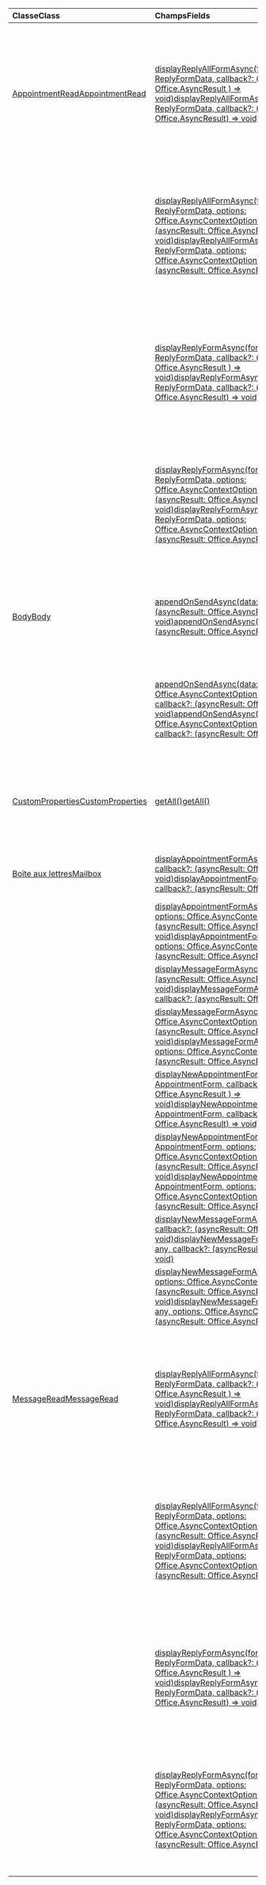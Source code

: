 | <span data-ttu-id="89a70-101">Classe</span><span class="sxs-lookup"><span data-stu-id="89a70-101">Class</span></span> | <span data-ttu-id="89a70-102">Champs</span><span class="sxs-lookup"><span data-stu-id="89a70-102">Fields</span></span> | <span data-ttu-id="89a70-103">Description</span><span class="sxs-lookup"><span data-stu-id="89a70-103">Description</span></span> |
|:---|:---|:---|
|[<span data-ttu-id="89a70-104">AppointmentRead</span><span class="sxs-lookup"><span data-stu-id="89a70-104">AppointmentRead</span></span>](/javascript/api/outlook/outlook.appointmentread)|[<span data-ttu-id="89a70-105">displayReplyAllFormAsync(formData: string \| ReplyFormData, callback?: (asyncResult: Office.AsyncResult <void> ) => void)</span><span class="sxs-lookup"><span data-stu-id="89a70-105">displayReplyAllFormAsync(formData: string \| ReplyFormData, callback?: (asyncResult: Office.AsyncResult<void>) => void)</span></span>](/javascript/api/outlook/outlook.appointmentread#displayreplyallformasync-formdata--callback--asyncresult-)|<span data-ttu-id="89a70-106">Affiche un formulaire de réponse qui inclut soit l’expéditeur et tous les destinataires du message sélectionné, soit l’organisateur et tous les participants de l’événement</span><span class="sxs-lookup"><span data-stu-id="89a70-106">Displays a reply form that includes either the sender and all recipients of the selected message or the organizer and all attendees of the</span></span>|
||[<span data-ttu-id="89a70-107">displayReplyAllFormAsync(formData: string \| ReplyFormData, options: Office.AsyncContextOptions, callback?: (asyncResult: Office.AsyncResult <void> ) => void)</span><span class="sxs-lookup"><span data-stu-id="89a70-107">displayReplyAllFormAsync(formData: string \| ReplyFormData, options: Office.AsyncContextOptions, callback?: (asyncResult: Office.AsyncResult<void>) => void)</span></span>](/javascript/api/outlook/outlook.appointmentread#displayreplyallformasync-formdata--options--callback--asyncresult-)|<span data-ttu-id="89a70-108">Affiche un formulaire de réponse qui inclut soit l’expéditeur et tous les destinataires du message sélectionné, soit l’organisateur et tous les participants de l’événement</span><span class="sxs-lookup"><span data-stu-id="89a70-108">Displays a reply form that includes either the sender and all recipients of the selected message or the organizer and all attendees of the</span></span>|
||[<span data-ttu-id="89a70-109">displayReplyFormAsync(formData: string \| ReplyFormData, callback?: (asyncResult: Office.AsyncResult <void> ) => void)</span><span class="sxs-lookup"><span data-stu-id="89a70-109">displayReplyFormAsync(formData: string \| ReplyFormData, callback?: (asyncResult: Office.AsyncResult<void>) => void)</span></span>](/javascript/api/outlook/outlook.appointmentread#displayreplyformasync-formdata--callback--asyncresult-)|<span data-ttu-id="89a70-110">Affiche un formulaire de réponse qui comprend uniquement l’expéditeur du message sélectionné ou l’organisateur du rendez-vous sélectionné.</span><span class="sxs-lookup"><span data-stu-id="89a70-110">Displays a reply form that includes only the sender of the selected message or the organizer of the selected appointment.</span></span>|
||[<span data-ttu-id="89a70-111">displayReplyFormAsync(formData: string \| ReplyFormData, options: Office.AsyncContextOptions, callback?: (asyncResult: Office.AsyncResult <void> ) => void)</span><span class="sxs-lookup"><span data-stu-id="89a70-111">displayReplyFormAsync(formData: string \| ReplyFormData, options: Office.AsyncContextOptions, callback?: (asyncResult: Office.AsyncResult<void>) => void)</span></span>](/javascript/api/outlook/outlook.appointmentread#displayreplyformasync-formdata--options--callback--asyncresult-)|<span data-ttu-id="89a70-112">Affiche un formulaire de réponse qui comprend uniquement l’expéditeur du message sélectionné ou l’organisateur du rendez-vous sélectionné.</span><span class="sxs-lookup"><span data-stu-id="89a70-112">Displays a reply form that includes only the sender of the selected message or the organizer of the selected appointment.</span></span>|
|[<span data-ttu-id="89a70-113">Body</span><span class="sxs-lookup"><span data-stu-id="89a70-113">Body</span></span>](/javascript/api/outlook/outlook.body)|[<span data-ttu-id="89a70-114">appendOnSendAsync(data: string, callback?: (asyncResult: Office.AsyncResult <void> ) => void)</span><span class="sxs-lookup"><span data-stu-id="89a70-114">appendOnSendAsync(data: string, callback?: (asyncResult: Office.AsyncResult<void>) => void)</span></span>](/javascript/api/outlook/outlook.body#appendonsendasync-data--callback--asyncresult-)|<span data-ttu-id="89a70-115">S’arrête lors de l’envoi du contenu spécifié à la fin du corps de l’élément, après toute signature.</span><span class="sxs-lookup"><span data-stu-id="89a70-115">Appends on send the specified content to the end of the item body, after any signature.</span></span>|
||[<span data-ttu-id="89a70-116">appendOnSendAsync(data: string, options: Office.AsyncContextOptions & CoercionTypeOptions, callback?: (asyncResult: Office.AsyncResult <void> ) => void)</span><span class="sxs-lookup"><span data-stu-id="89a70-116">appendOnSendAsync(data: string, options: Office.AsyncContextOptions & CoercionTypeOptions, callback?: (asyncResult: Office.AsyncResult<void>) => void)</span></span>](/javascript/api/outlook/outlook.body#appendonsendasync-data--options--callback--asyncresult-)|<span data-ttu-id="89a70-117">S’arrête lors de l’envoi du contenu spécifié à la fin du corps de l’élément, après toute signature.</span><span class="sxs-lookup"><span data-stu-id="89a70-117">Appends on send the specified content to the end of the item body, after any signature.</span></span>|
|[<span data-ttu-id="89a70-118">CustomProperties</span><span class="sxs-lookup"><span data-stu-id="89a70-118">CustomProperties</span></span>](/javascript/api/outlook/outlook.customproperties)|[<span data-ttu-id="89a70-119">getAll()</span><span class="sxs-lookup"><span data-stu-id="89a70-119">getAll()</span></span>](/javascript/api/outlook/outlook.customproperties#getall--)|<span data-ttu-id="89a70-120">Renvoie un objet avec toutes les propriétés personnalisées d’une collection de paires nom/valeur.</span><span class="sxs-lookup"><span data-stu-id="89a70-120">Returns an object with all custom properties in a collection of name/value pairs.</span></span>|
|[<span data-ttu-id="89a70-121">Boîte aux lettres</span><span class="sxs-lookup"><span data-stu-id="89a70-121">Mailbox</span></span>](/javascript/api/outlook/outlook.mailbox)|[<span data-ttu-id="89a70-122">displayAppointmentFormAsync(itemId: string, callback?: (asyncResult: Office.AsyncResult <void> ) => void)</span><span class="sxs-lookup"><span data-stu-id="89a70-122">displayAppointmentFormAsync(itemId: string, callback?: (asyncResult: Office.AsyncResult<void>) => void)</span></span>](/javascript/api/outlook/outlook.mailbox#displayappointmentformasync-itemid--callback--asyncresult-)|<span data-ttu-id="89a70-123">Affiche un rendez-vous de calendrier existant.</span><span class="sxs-lookup"><span data-stu-id="89a70-123">Displays an existing calendar appointment.</span></span>|
||[<span data-ttu-id="89a70-124">displayAppointmentFormAsync(itemId: string, options: Office.AsyncContextOptions, callback?: (asyncResult: Office.AsyncResult <void> ) => void)</span><span class="sxs-lookup"><span data-stu-id="89a70-124">displayAppointmentFormAsync(itemId: string, options: Office.AsyncContextOptions, callback?: (asyncResult: Office.AsyncResult<void>) => void)</span></span>](/javascript/api/outlook/outlook.mailbox#displayappointmentformasync-itemid--options--callback--asyncresult-)|<span data-ttu-id="89a70-125">Affiche un rendez-vous de calendrier existant.</span><span class="sxs-lookup"><span data-stu-id="89a70-125">Displays an existing calendar appointment.</span></span>|
||[<span data-ttu-id="89a70-126">displayMessageFormAsync(itemId: string, callback?: (asyncResult: Office.AsyncResult <void> ) => void)</span><span class="sxs-lookup"><span data-stu-id="89a70-126">displayMessageFormAsync(itemId: string, callback?: (asyncResult: Office.AsyncResult<void>) => void)</span></span>](/javascript/api/outlook/outlook.mailbox#displaymessageformasync-itemid--callback--asyncresult-)|<span data-ttu-id="89a70-127">Affiche un message existant.</span><span class="sxs-lookup"><span data-stu-id="89a70-127">Displays an existing message.</span></span>|
||[<span data-ttu-id="89a70-128">displayMessageFormAsync(itemId: string, options: Office.AsyncContextOptions, callback?: (asyncResult: Office.AsyncResult <void> ) => void)</span><span class="sxs-lookup"><span data-stu-id="89a70-128">displayMessageFormAsync(itemId: string, options: Office.AsyncContextOptions, callback?: (asyncResult: Office.AsyncResult<void>) => void)</span></span>](/javascript/api/outlook/outlook.mailbox#displaymessageformasync-itemid--options--callback--asyncresult-)|<span data-ttu-id="89a70-129">Affiche un message existant.</span><span class="sxs-lookup"><span data-stu-id="89a70-129">Displays an existing message.</span></span>|
||[<span data-ttu-id="89a70-130">displayNewAppointmentFormAsync(parameters: AppointmentForm, callback?: (asyncResult: Office.AsyncResult <void> ) => void)</span><span class="sxs-lookup"><span data-stu-id="89a70-130">displayNewAppointmentFormAsync(parameters: AppointmentForm, callback?: (asyncResult: Office.AsyncResult<void>) => void)</span></span>](/javascript/api/outlook/outlook.mailbox#displaynewappointmentformasync-parameters--callback--asyncresult-)|<span data-ttu-id="89a70-131">Affiche un formulaire permettant de créer un rendez-vous du calendrier.</span><span class="sxs-lookup"><span data-stu-id="89a70-131">Displays a form for creating a new calendar appointment.</span></span>|
||[<span data-ttu-id="89a70-132">displayNewAppointmentFormAsync(parameters: AppointmentForm, options: Office.AsyncContextOptions, callback?: (asyncResult: Office.AsyncResult <void> ) => void)</span><span class="sxs-lookup"><span data-stu-id="89a70-132">displayNewAppointmentFormAsync(parameters: AppointmentForm, options: Office.AsyncContextOptions, callback?: (asyncResult: Office.AsyncResult<void>) => void)</span></span>](/javascript/api/outlook/outlook.mailbox#displaynewappointmentformasync-parameters--options--callback--asyncresult-)|<span data-ttu-id="89a70-133">Affiche un formulaire permettant de créer un rendez-vous du calendrier.</span><span class="sxs-lookup"><span data-stu-id="89a70-133">Displays a form for creating a new calendar appointment.</span></span>|
||[<span data-ttu-id="89a70-134">displayNewMessageFormAsync(parameters: any, callback?: (asyncResult: Office.AsyncResult <void> ) => void)</span><span class="sxs-lookup"><span data-stu-id="89a70-134">displayNewMessageFormAsync(parameters: any, callback?: (asyncResult: Office.AsyncResult<void>) => void)</span></span>](/javascript/api/outlook/outlook.mailbox#displaynewmessageformasync-parameters--callback--asyncresult-)|<span data-ttu-id="89a70-135">Affiche un formulaire pour la création d’un message.</span><span class="sxs-lookup"><span data-stu-id="89a70-135">Displays a form for creating a new message.</span></span>|
||[<span data-ttu-id="89a70-136">displayNewMessageFormAsync(parameters: any, options: Office.AsyncContextOptions, callback?: (asyncResult: Office.AsyncResult <void> ) => void)</span><span class="sxs-lookup"><span data-stu-id="89a70-136">displayNewMessageFormAsync(parameters: any, options: Office.AsyncContextOptions, callback?: (asyncResult: Office.AsyncResult<void>) => void)</span></span>](/javascript/api/outlook/outlook.mailbox#displaynewmessageformasync-parameters--options--callback--asyncresult-)|<span data-ttu-id="89a70-137">Affiche un formulaire pour la création d’un message.</span><span class="sxs-lookup"><span data-stu-id="89a70-137">Displays a form for creating a new message.</span></span>|
|[<span data-ttu-id="89a70-138">MessageRead</span><span class="sxs-lookup"><span data-stu-id="89a70-138">MessageRead</span></span>](/javascript/api/outlook/outlook.messageread)|[<span data-ttu-id="89a70-139">displayReplyAllFormAsync(formData: string \| ReplyFormData, callback?: (asyncResult: Office.AsyncResult <void> ) => void)</span><span class="sxs-lookup"><span data-stu-id="89a70-139">displayReplyAllFormAsync(formData: string \| ReplyFormData, callback?: (asyncResult: Office.AsyncResult<void>) => void)</span></span>](/javascript/api/outlook/outlook.messageread#displayreplyallformasync-formdata--callback--asyncresult-)|<span data-ttu-id="89a70-140">Affiche un formulaire de réponse qui inclut soit l’expéditeur et tous les destinataires du message sélectionné, soit l’organisateur et tous les participants de l’événement</span><span class="sxs-lookup"><span data-stu-id="89a70-140">Displays a reply form that includes either the sender and all recipients of the selected message or the organizer and all attendees of the</span></span>|
||[<span data-ttu-id="89a70-141">displayReplyAllFormAsync(formData: string \| ReplyFormData, options: Office.AsyncContextOptions, callback?: (asyncResult: Office.AsyncResult <void> ) => void)</span><span class="sxs-lookup"><span data-stu-id="89a70-141">displayReplyAllFormAsync(formData: string \| ReplyFormData, options: Office.AsyncContextOptions, callback?: (asyncResult: Office.AsyncResult<void>) => void)</span></span>](/javascript/api/outlook/outlook.messageread#displayreplyallformasync-formdata--options--callback--asyncresult-)|<span data-ttu-id="89a70-142">Affiche un formulaire de réponse qui inclut soit l’expéditeur et tous les destinataires du message sélectionné, soit l’organisateur et tous les participants de l’événement</span><span class="sxs-lookup"><span data-stu-id="89a70-142">Displays a reply form that includes either the sender and all recipients of the selected message or the organizer and all attendees of the</span></span>|
||[<span data-ttu-id="89a70-143">displayReplyFormAsync(formData: string \| ReplyFormData, callback?: (asyncResult: Office.AsyncResult <void> ) => void)</span><span class="sxs-lookup"><span data-stu-id="89a70-143">displayReplyFormAsync(formData: string \| ReplyFormData, callback?: (asyncResult: Office.AsyncResult<void>) => void)</span></span>](/javascript/api/outlook/outlook.messageread#displayreplyformasync-formdata--callback--asyncresult-)|<span data-ttu-id="89a70-144">Affiche un formulaire de réponse qui comprend uniquement l’expéditeur du message sélectionné ou l’organisateur du rendez-vous sélectionné.</span><span class="sxs-lookup"><span data-stu-id="89a70-144">Displays a reply form that includes only the sender of the selected message or the organizer of the selected appointment.</span></span>|
||[<span data-ttu-id="89a70-145">displayReplyFormAsync(formData: string \| ReplyFormData, options: Office.AsyncContextOptions, callback?: (asyncResult: Office.AsyncResult <void> ) => void)</span><span class="sxs-lookup"><span data-stu-id="89a70-145">displayReplyFormAsync(formData: string \| ReplyFormData, options: Office.AsyncContextOptions, callback?: (asyncResult: Office.AsyncResult<void>) => void)</span></span>](/javascript/api/outlook/outlook.messageread#displayreplyformasync-formdata--options--callback--asyncresult-)|<span data-ttu-id="89a70-146">Affiche un formulaire de réponse qui comprend uniquement l’expéditeur du message sélectionné ou l’organisateur du rendez-vous sélectionné.</span><span class="sxs-lookup"><span data-stu-id="89a70-146">Displays a reply form that includes only the sender of the selected message or the organizer of the selected appointment.</span></span>|
